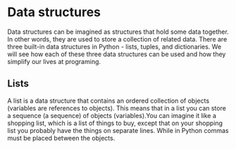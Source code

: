 # Data structures

Data structures can be imagined as structures that hold some data together. In other words, they are used to store a collection of related data. There are three built-in data structures in Python - lists, tuples, and dictionaries. We will see how each of these three data structures can be used and how they simplify our lives at programing.

## Lists

A list is a data structure that contains an ordered collection of objects (variables are references to objects). This means that in a list you can store a sequence (a sequence) of objects (variables).You can imagine it like a shopping list, which is a list of things to buy, except that on your shopping list you probably have the things on separate lines. While in Python commas must be placed between the objects.
